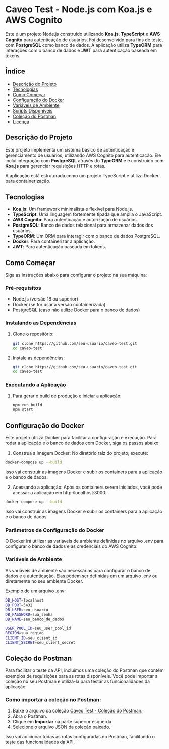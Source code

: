 # Caveo Test - Node.js com Koa.js e AWS Cognito

Este é um projeto Node.js construído utilizando **Koa.js**, **TypeScript** e **AWS Cognito** para autenticação de usuários. Foi desenvolvido para fins de teste, com **PostgreSQL** como banco de dados. A aplicação utiliza **TypeORM** para interações com o banco de dados e **JWT** para autenticação baseada em tokens.

## Índice

- [Descrição do Projeto](#descrição-do-projeto)
- [Tecnologias](#tecnologias)
- [Como Começar](#como-começar)
- [Configuração do Docker](#configuração-do-docker)
- [Variáveis de Ambiente](#variáveis-de-ambiente)
- [Scripts Disponíveis](#scripts-disponíveis)
- [Coleção do Postman](#coleção-do-postman)
- [Licença](#licença)

## Descrição do Projeto

Este projeto implementa um sistema básico de autenticação e gerenciamento de usuários, utilizando AWS Cognito para autenticação. Ele inclui integração com **PostgreSQL** através do **TypeORM** e é construído com **Koa.js** para gerenciar requisições HTTP e rotas.

A aplicação está estruturada como um projeto TypeScript e utiliza Docker para containerização.

## Tecnologias

- **Koa.js**: Um framework minimalista e flexível para Node.js.
- **TypeScript**: Uma linguagem fortemente tipada que amplia o JavaScript.
- **AWS Cognito**: Para autenticação e autorização de usuários.
- **PostgreSQL**: Banco de dados relacional para armazenar dados dos usuários.
- **TypeORM**: Um ORM para interagir com o banco de dados PostgreSQL.
- **Docker**: Para containerizar a aplicação.
- **JWT**: Para autenticação baseada em tokens.

## Como Começar

Siga as instruções abaixo para configurar o projeto na sua máquina:

### Pré-requisitos

- Node.js (versão 18 ou superior)
- Docker (se for usar a versão containerizada)
- PostgreSQL (caso não utilize Docker para o banco de dados)

### Instalando as Dependências

1. Clone o repositório:

   ```bash
   git clone https://github.com/seu-usuario/caveo-test.git
   cd caveo-test
   ```

2. Instale as dependências:

   ```bash
   git clone https://github.com/seu-usuario/caveo-test.git
   cd caveo-test
   ```

### Executando a Aplicação

1. Para gerar o build de produção e iniciar a aplicação:
    ```bash
    npm run build
    npm start
   ```

## Configuração do Docker

Este projeto utiliza Docker para facilitar a configuração e execução. Para rodar a aplicação e o banco de dados com Docker, siga os passos abaixo:

1. Construa a imagem Docker:
No diretório raiz do projeto, execute:
```bash
docker-compose up --build
```
Isso vai construir as imagens Docker e subir os containers para a aplicação e o banco de dados.

2. Acessando a aplicação:
Após os containers serem iniciados, você pode acessar a aplicação em http:/localhost:3000.
```bash
docker-compose up --build
```
Isso vai construir as imagens Docker e subir os containers para a aplicação e o banco de dados.

### Parâmetros de Configuração do Docker
O Docker irá utilizar as variáveis de ambiente definidas no arquivo .env para configurar o banco de dados e as credenciais do AWS Cognito.

### Variáveis de Ambiente
As variáveis de ambiente são necessárias para configurar o banco de dados e a autenticação. Elas podem ser definidas em um arquivo .env ou diretamente no seu ambiente Docker.

Exemplo de um arquivo .env:
```bash
DB_HOST=localhost
DB_PORT=5432
DB_USER=seu_usuario
DB_PASSWORD=sua_senha
DB_NAME=seu_banco_de_dados

USER_POOL_ID=seu_user_pool_id
REGION=sua_regiao
CLIENT_ID=seu_client_id
CLIENT_SECRET=seu_client_secret
```

## Coleção do Postman

Para facilitar o teste da API, incluímos uma coleção do Postman que contém exemplos de requisições para as rotas disponíveis. Você pode importar a coleção no seu Postman e utilizá-la para testar as funcionalidades da aplicação.

### Como importar a coleção no Postman:

1. Baixe o arquivo da coleção [Caveo Test - Coleção do Postman](Caveo.postman_collection).
2. Abra o Postman.
3. Clique em **Importar** na parte superior esquerda.
4. Selecione o arquivo JSON da coleção baixado.

Isso vai adicionar todas as rotas configuradas no Postman, facilitando o teste das funcionalidades da API.


